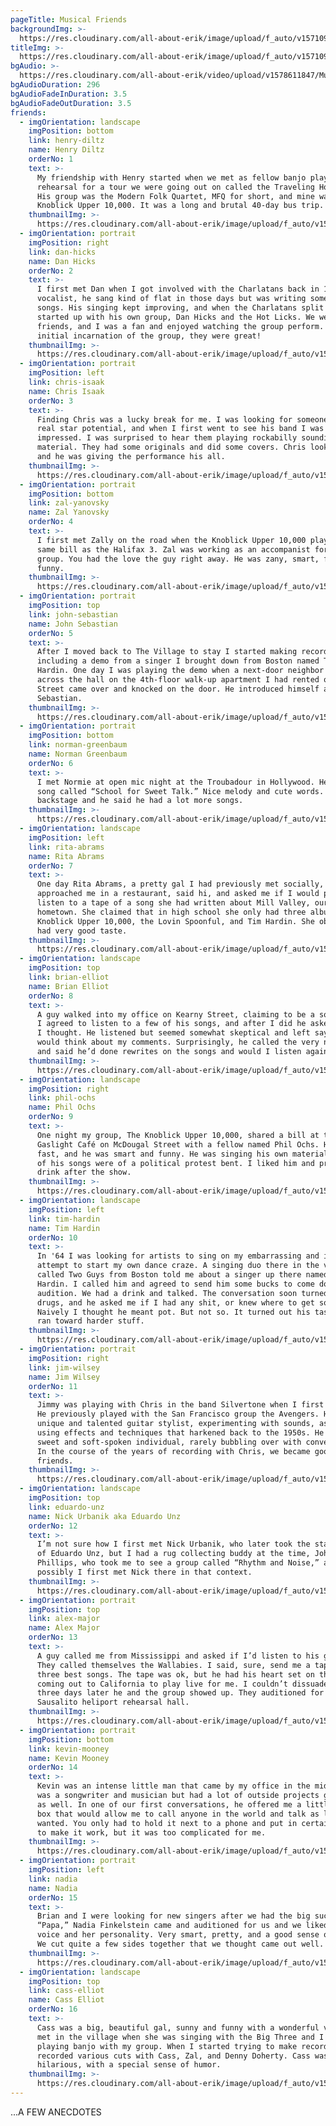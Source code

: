 ```yaml
---
pageTitle: Musical Friends
backgroundImg: >-
  https://res.cloudinary.com/all-about-erik/image/upload/f_auto/v1571091737/Musical%20Journey/Musical%20Friends/Musical-Friends-groupshot_w8inss.jpg
titleImg: >-
  https://res.cloudinary.com/all-about-erik/image/upload/f_auto/v1571091738/Musical%20Journey/Musical%20Friends/musical-friends_p2af5b.png
bgAudio: >-
  https://res.cloudinary.com/all-about-erik/video/upload/v1578611847/Musical%20Journey/Musical%20Friends/Japanese_Silky_ixn8ot.mp3
bgAudioDuration: 296
bgAudioFadeInDuration: 3.5
bgAudioFadeOutDuration: 3.5
friends:
  - imgOrientation: landscape
    imgPosition: bottom
    link: henry-diltz
    name: Henry Diltz
    orderNo: 1
    text: >-
      My friendship with Henry started when we met as fellow banjo players at a
      rehearsal for a tour we were going out on called the Traveling Hootenanny.
      His group was the Modern Folk Quartet, MFQ for short, and mine was the
      Knoblick Upper 10,000. It was a long and brutal 40-day bus trip.
    thumbnailImg: >-
      https://res.cloudinary.com/all-about-erik/image/upload/f_auto/v1571091738/Musical%20Journey/Musical%20Friends/Henry-Diltz-at-a-love-in-sm_rqno51.jpg
  - imgOrientation: portrait
    imgPosition: right
    link: dan-hicks
    name: Dan Hicks
    orderNo: 2
    text: >-
      I first met Dan when I got involved with the Charlatans back in 1965. As a
      vocalist, he sang kind of flat in those days but was writing some great
      songs. His singing kept improving, and when the Charlatans split up, Dan
      started up with his own group, Dan Hicks and the Hot Licks. We were
      friends, and I was a fan and enjoyed watching the group perform. From the
      initial incarnation of the group, they were great!
    thumbnailImg: >-
      https://res.cloudinary.com/all-about-erik/image/upload/f_auto/v1571091738/Musical%20Journey/Musical%20Friends/Dan-Hicks_pdk5cq.jpg
  - imgOrientation: portrait
    imgPosition: left
    link: chris-isaak
    name: Chris Isaak
    orderNo: 3
    text: >-
      Finding Chris was a lucky break for me. I was looking for someone with
      real star potential, and when I first went to see his band I was
      impressed. I was surprised to hear them playing rockabilly sounding
      material. They had some originals and did some covers. Chris looked great,
      and he was giving the performance his all.
    thumbnailImg: >-
      https://res.cloudinary.com/all-about-erik/image/upload/f_auto/v1571091737/Musical%20Journey/Musical%20Friends/Chris-Isaak_fu6jdr.jpg
  - imgOrientation: portrait
    imgPosition: bottom
    link: zal-yanovsky
    name: Zal Yanovsky
    orderNo: 4
    text: >-
      I first met Zally on the road when the Knoblick Upper 10,000 played on the
      same bill as the Halifax 3. Zal was working as an accompanist for their
      group. You had the love the guy right away. He was zany, smart, fast, and
      funny.
    thumbnailImg: >-
      https://res.cloudinary.com/all-about-erik/image/upload/f_auto/v1571091737/Musical%20Journey/Musical%20Friends/Zal-Yanovsky_mv5am4.jpg
  - imgOrientation: portrait
    imgPosition: top
    link: john-sebastian
    name: John Sebastian
    orderNo: 5
    text: >-
      After I moved back to The Village to stay I started making records,
      including a demo from a singer I brought down from Boston named Tim
      Hardin. One day I was playing the demo when a next-door neighbor from
      across the hall on the 4th-floor walk-up apartment I had rented on Prince
      Street came over and knocked on the door. He introduced himself as John
      Sebastian.
    thumbnailImg: >-
      https://res.cloudinary.com/all-about-erik/image/upload/f_auto/v1571091738/Musical%20Journey/Musical%20Friends/John-Sebastian_dcpu5o.jpg
  - imgOrientation: portrait
    imgPosition: bottom
    link: norman-greenbaum
    name: Norman Greenbaum
    orderNo: 6
    text: >-
      I met Normie at open mic night at the Troubadour in Hollywood. He sang a
      song called “School for Sweet Talk.” Nice melody and cute words. We talked
      backstage and he said he had a lot more songs.
    thumbnailImg: >-
      https://res.cloudinary.com/all-about-erik/image/upload/f_auto/v1571091738/Musical%20Journey/Musical%20Friends/Norman-Greenbaum_phdhkw.jpg
  - imgOrientation: landscape
    imgPosition: left
    link: rita-abrams
    name: Rita Abrams
    orderNo: 7
    text: >-
      One day Rita Abrams, a pretty gal I had previously met socially,
      approached me in a restaurant, said hi, and asked me if I would please to
      listen to a tape of a song she had written about Mill Valley, our
      hometown. She claimed that in high school she only had three albums, the
      Knoblick Upper 10,000, the Lovin Spoonful, and Tim Hardin. She obviously
      had very good taste.
    thumbnailImg: >-
      https://res.cloudinary.com/all-about-erik/image/upload/f_auto/v1571091738/Musical%20Journey/Musical%20Friends/Rita-Abrams-piano_wwiysk.jpg
  - imgOrientation: landscape
    imgPosition: top
    link: brian-elliot
    name: Brian Elliot
    orderNo: 8
    text: >-
      A guy walked into my office on Kearny Street, claiming to be a songwriter.
      I agreed to listen to a few of his songs, and after I did he asked me what
      I thought. He listened but seemed somewhat skeptical and left saying he
      would think about my comments. Surprisingly, he called the very next day
      and said he’d done rewrites on the songs and would I listen again?
    thumbnailImg: >-
      https://res.cloudinary.com/all-about-erik/image/upload/f_auto/v1571091738/Musical%20Journey/Musical%20Friends/Brian-Elliot_f705gw.jpg
  - imgOrientation: landscape
    imgPosition: right
    link: phil-ochs
    name: Phil Ochs
    orderNo: 9
    text: >-
      One night my group, The Knoblick Upper 10,000, shared a bill at the
      Gaslight Café on McDougal Street with a fellow named Phil Ochs. He talked
      fast, and he was smart and funny. He was singing his own material and most
      of his songs were of a political protest bent. I liked him and proposed a
      drink after the show.
    thumbnailImg: >-
      https://res.cloudinary.com/all-about-erik/image/upload/f_auto/v1571091737/Musical%20Journey/Musical%20Friends/Phil-Ochs_sp4w75.jpg
  - imgOrientation: landscape
    imgPosition: left
    link: tim-hardin
    name: Tim Hardin
    orderNo: 10
    text: >-
      In '64 I was looking for artists to sing on my embarrassing and ill-fated
      attempt to start my own dance craze. A singing duo there in the village
      called Two Guys from Boston told me about a singer up there named Tim
      Hardin. I called him and agreed to send him some bucks to come down and
      audition. We had a drink and talked. The conversation soon turned to
      drugs, and he asked me if I had any shit, or knew where to get some.
      Naively I thought he meant pot. But not so. It turned out his tastes also
      ran toward harder stuff.
    thumbnailImg: >-
      https://res.cloudinary.com/all-about-erik/image/upload/f_auto/v1571091737/Musical%20Journey/Musical%20Friends/Tim-Hardin_mdxu9o.jpg
  - imgOrientation: portrait
    imgPosition: right
    link: jim-wilsey
    name: Jim Wilsey
    orderNo: 11
    text: >-
      Jimmy was playing with Chris in the band Silvertone when I first met him.
      He previously played with the San Francisco group the Avengers. He was a
      unique and talented guitar stylist, experimenting with sounds, as well as
      using effects and techniques that harkened back to the 1950s. He was a
      sweet and soft-spoken individual, rarely bubbling over with conversation.
      In the course of the years of recording with Chris, we became good
      friends.
    thumbnailImg: >-
      https://res.cloudinary.com/all-about-erik/image/upload/f_auto/v1571091737/Musical%20Journey/Musical%20Friends/Jim-Wilsey_evft51.jpg
  - imgOrientation: landscape
    imgPosition: top
    link: eduardo-unz
    name: Nick Urbanik aka Eduardo Unz
    orderNo: 12
    text: >-
      I’m not sure how I first met Nick Urbanik, who later took the stage name
      of Eduardo Unz, but I had a rug collecting buddy at the time, John
      Phillips, who took me to see a group called “Rhythm and Noise,” and quite
      possibly I first met Nick there in that context.
    thumbnailImg: >-
      https://res.cloudinary.com/all-about-erik/image/upload/f_auto/v1571091737/Musical%20Journey/Musical%20Friends/Nick-Urbanik_dl0uas.jpg
  - imgOrientation: portrait
    imgPosition: top
    link: alex-major
    name: Alex Major
    orderNo: 13
    text: >-
      A guy called me from Mississippi and asked if I’d listen to his group.
      They called themselves the Wallabies. I said, sure, send me a tape of your
      three best songs. The tape was ok, but he had his heart set on the band
      coming out to California to play live for me. I couldn’t dissuade him, and
      three days later he and the group showed up. They auditioned for me at our
      Sausalito heliport rehearsal hall.
    thumbnailImg: >-
      https://res.cloudinary.com/all-about-erik/image/upload/f_auto/v1571091737/Musical%20Journey/Musical%20Friends/Alex-Major_ftv9vb.jpg
  - imgOrientation: portrait
    imgPosition: bottom
    link: kevin-mooney
    name: Kevin Mooney
    orderNo: 14
    text: >-
      Kevin was an intense little man that came by my office in the mid-70s. He
      was a songwriter and musician but had a lot of outside projects going on
      as well. In one of our first conversations, he offered me a little black
      box that would allow me to call anyone in the world and talk as long as I
      wanted. You only had to hold it next to a phone and put in certain codes
      to make it work, but it was too complicated for me.
    thumbnailImg: >-
      https://res.cloudinary.com/all-about-erik/image/upload/f_auto/v1571091737/Musical%20Journey/Musical%20Friends/Kevin-Mooney_driip9.jpg
  - imgOrientation: portrait
    imgPosition: left
    link: nadia
    name: Nadia
    orderNo: 15
    text: >-
      Brian and I were looking for new singers after we had the big success with
      “Papa,” Nadia Finkelstein came and auditioned for us and we liked both her
      voice and her personality. Very smart, pretty, and a good sense of humor.
      We cut quite a few sides together that we thought came out well.
    thumbnailImg: >-
      https://res.cloudinary.com/all-about-erik/image/upload/f_auto/v1571091737/Musical%20Journey/Musical%20Friends/Nadia_ahc98p.jpg
  - imgOrientation: landscape
    imgPosition: top
    link: cass-elliot
    name: Cass Elliot
    orderNo: 16
    text: >-
      Cass was a big, beautiful gal, sunny and funny with a wonderful voice. We
      met in the village when she was singing with the Big Three and I was
      playing banjo with my group. When I started trying to make records I had
      recorded various cuts with Cass, Zal, and Denny Doherty. Cass was
      hilarious, with a special sense of humor.
    thumbnailImg: >-
      https://res.cloudinary.com/all-about-erik/image/upload/f_auto/v1571091737/Musical%20Journey/Musical%20Friends/Cass-Elliot-bed_fnnrqd.jpg
---
```

...A FEW ANECDOTES
